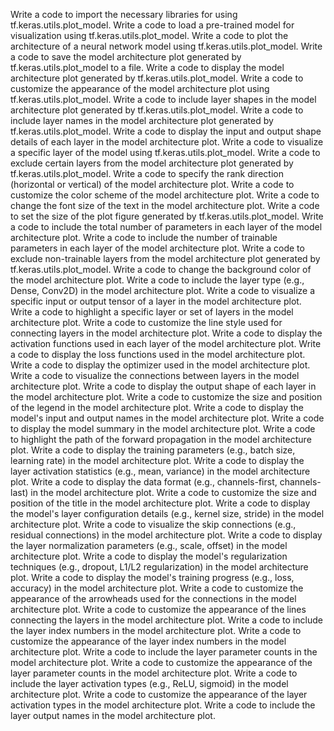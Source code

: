 Write a code to import the necessary libraries for using tf.keras.utils.plot_model.
Write a code to load a pre-trained model for visualization using tf.keras.utils.plot_model.
Write a code to plot the architecture of a neural network model using tf.keras.utils.plot_model.
Write a code to save the model architecture plot generated by tf.keras.utils.plot_model to a file.
Write a code to display the model architecture plot generated by tf.keras.utils.plot_model.
Write a code to customize the appearance of the model architecture plot using tf.keras.utils.plot_model.
Write a code to include layer shapes in the model architecture plot generated by tf.keras.utils.plot_model.
Write a code to include layer names in the model architecture plot generated by tf.keras.utils.plot_model.
Write a code to display the input and output shape details of each layer in the model architecture plot.
Write a code to visualize a specific layer of the model using tf.keras.utils.plot_model.
Write a code to exclude certain layers from the model architecture plot generated by tf.keras.utils.plot_model.
Write a code to specify the rank direction (horizontal or vertical) of the model architecture plot.
Write a code to customize the color scheme of the model architecture plot.
Write a code to change the font size of the text in the model architecture plot.
Write a code to set the size of the plot figure generated by tf.keras.utils.plot_model.
Write a code to include the total number of parameters in each layer of the model architecture plot.
Write a code to include the number of trainable parameters in each layer of the model architecture plot.
Write a code to exclude non-trainable layers from the model architecture plot generated by tf.keras.utils.plot_model.
Write a code to change the background color of the model architecture plot.
Write a code to include the layer type (e.g., Dense, Conv2D) in the model architecture plot.
Write a code to visualize a specific input or output tensor of a layer in the model architecture plot.
Write a code to highlight a specific layer or set of layers in the model architecture plot.
Write a code to customize the line style used for connecting layers in the model architecture plot.
Write a code to display the activation functions used in each layer of the model architecture plot.
Write a code to display the loss functions used in the model architecture plot.
Write a code to display the optimizer used in the model architecture plot.
Write a code to visualize the connections between layers in the model architecture plot.
Write a code to display the output shape of each layer in the model architecture plot.
Write a code to customize the size and position of the legend in the model architecture plot.
Write a code to display the model's input and output names in the model architecture plot.
Write a code to display the model summary in the model architecture plot.
Write a code to highlight the path of the forward propagation in the model architecture plot.
Write a code to display the training parameters (e.g., batch size, learning rate) in the model architecture plot.
Write a code to display the layer activation statistics (e.g., mean, variance) in the model architecture plot.
Write a code to display the data format (e.g., channels-first, channels-last) in the model architecture plot.
Write a code to customize the size and position of the title in the model architecture plot.
Write a code to display the model's layer configuration details (e.g., kernel size, stride) in the model architecture plot.
Write a code to visualize the skip connections (e.g., residual connections) in the model architecture plot.
Write a code to display the layer normalization parameters (e.g., scale, offset) in the model architecture plot.
Write a code to display the model's regularization techniques (e.g., dropout, L1/L2 regularization) in the model architecture plot.
Write a code to display the model's training progress (e.g., loss, accuracy) in the model architecture plot.
Write a code to customize the appearance of the arrowheads used for the connections in the model architecture plot.
Write a code to customize the appearance of the lines connecting the layers in the model architecture plot.
Write a code to include the layer index numbers in the model architecture plot.
Write a code to customize the appearance of the layer index numbers in the model architecture plot.
Write a code to include the layer parameter counts in the model architecture plot.
Write a code to customize the appearance of the layer parameter counts in the model architecture plot.
Write a code to include the layer activation types (e.g., ReLU, sigmoid) in the model architecture plot.
Write a code to customize the appearance of the layer activation types in the model architecture plot.
Write a code to include the layer output names in the model architecture plot.